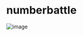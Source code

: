# numberbattle

![image](https://github.com/WEXEWS/numberbattle/assets/145590982/30b62e4d-0f0f-4893-8667-ced4ca00541b)
